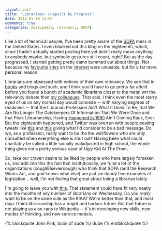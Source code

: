 ```yaml
---
layout: post
title: "Librarians: Unspoilt by Progress"
date: 2012-01-18 11:03
comments: true
categories: [wikipedia, relevancy, SOPA]
---
```


Like a lot of technical people, I've been pretty aware of the [SOPA](http://en.wikipedia.org/wiki/SOPA) mess in the United States. I even blacked out this blog on the eighteenth, which, since I hadn't actually started posting here yet didn't really mean anything to anybody maybe, but symbolic gestures still count, right? But as the day progressed, I started getting pretty damn bummed out about things. Not because my [favourite](http://reddit.com) [sites](http://www.metafilter.com) on the [internet](http://en.wikipedia.org) were unusable, but for a far more personal reason.

<!-- more -->

Librarians are obsessed with notions of their own relevancy. We see that in [books](http://www.amazon.com/This-Book-Overdue-Librarians-Cybrarians/dp/0061431605) and blogs and such, and I think you'd have to go pretty far afield before you found a bunch of academic librarians closer to the metal wrt the relevancy debate than [my colleagues](http://scienceblogs.com/confessions/2011/05/mcmastergate_in_chronological.php). That said, I think even the most starry eyed of us on any normal day would concede -- with varying degrees of readiness -- that the Librarian Profession Ain't What It Used To Be, that We Are No Longer The Gatekeepers Of Information That We Were Once and that Peak Librarianship, Having [Happened In 1990](http://blog.oup.com/2011/06/librarian-census/) Ain't Coming Back, Ever. But the eighteenth happened, and Twitter was overrun with people posting tweets like [this](https://twitter.com/#!/Born_Analog/status/159708773458522112) and [this](https://twitter.com/#!/49susans/status/159719011247067136) giving what I'd consider to be a bad message. Do we, as a profession, really want to be the the wallflowers who are only consulted when everything else is shut out? Having been what could charitably be called a little socially maladjusted in high school, the whole thing gives me a pretty serious case of Ugly Kid At The Prom.

So, take our craven desire to be liked by people who have largely forsaken us, and add into this the fact that institutionally, we fund a lot of the organizations (coughElseviercough) who think that SOPA (and the Research Works Act, and god knows what else) are just jim dandy fine examples of legislation... well, I'm not feeling that great about being a librarian lately. 

I'm going to leave you with [this](http://gizmodo.com/5877143/riaa-reminds-us-why-we-hate-them-with-obnoxious-smartass-tweet). That statement could have fit very neatly into the mouths of any number of librarians on Wednesday. Do you *really* want to be on the same side as the RIAA? We're better than that, and most days I think librarianship has a bright and badass future. But that future is not playing as also-rans to Wikipedia -- it's in developing new skills, new modes of thinking, and new service models.




 

{% blockquote John Fink, book of dude %}
dude
{% endblockquote %}
